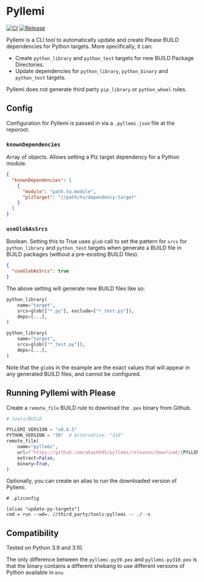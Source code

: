 # Pyllemi

[![CI](https://github.com/akashb95/pyllemi/actions/workflows/ci.yml/badge.svg?branch=main)](https://github.com/akashb95/pyllemi/actions/workflows/ci.yml)
[![Release](https://github.com/akashb95/pyllemi/actions/workflows/release.yml/badge.svg)](https://github.com/akashb95/pyllemi/actions/workflows/release.yml)

Pyllemi is a CLI tool to automatically update and create Please BUILD dependencies for Python targets. More
specifically, it can:

* Create `python_library` and `python_test` targets for new BUILD Package Directories.
* Update dependencies for `python_library`, `python_binary` and `python_test` targets.

Pyllemi does not generate third party `pip_library` or `python_wheel` rules.

## Config

Configuration for Pyllemi is passed in via a `.pyllemi.json` file at the reporoot.

### `knownDependencies`

Array of objects. Allows setting a Plz target dependency for a Python module.

```json
{
  "knownDependencies": [
    {
      "module": "path.to.module",
      "plzTarget": "//path/to/dependency:target"
    }
  ]
}
```

### `useGlobAsSrcs`

Boolean. Setting this to True uses `glob` call to set the pattern for `srcs` for `python_library` and `python_test`
targets when generate a BUILD file in BUILD packages (without a pre-existing BUILD files).

```json
{
  "useGlobAsSrcs": true
}
```

The above setting will generate new BUILD files like so:

```python
python_library(
    name="target",
    srcs=glob(["*.py"], exclude=["*_test.py"]),
    deps=[...],
)

python_library(
    name="target",
    srcs=glob(["*_test.py"]),
    deps=[...],
)
```

Note that the `glob`s in the example are the exact values that will appear in any generated BUILD files, and cannot be
configured.

## Running Pyllemi with Please

Create a `remote_file` BUILD rule to download the `.pex` binary from Github.

```python
# tools/BUILD

PYLLEMI_VERSION = "v0.8.5"
PYTHON_VERSION = "39"  # Alternative: "310"
remote_file(
    name="pyllemi",
    url=f"https://github.com/akashb95/pyllemi/releases/download/{PYLLEMI_VERSION}/pyllemi-py{PYTHON_VERSION}.pex",
    extract=False,
    binary=True,
)
```

Optionally, you can create an alias to run the downloaded version of Pyllemi.

```
# .plzconfig

[alias "update-py-targets"]
cmd = run --wd=. //third_party/tools:pyllemi -- ./ -v
```

## Compatibility

Tested on Python 3.9 and 3.10.

The only difference between the `pyllemi-py39.pex` and `pyllemi-py310.pex` is that the binary contains a different
shebang to use different versions of Python available in `env`. 
